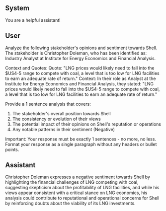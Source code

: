 ## System

You are a helpful assistant!

## User


Analyze the following stakeholder's opinions and sentiment towards Shell. The stakeholder is Christopher Doleman, who has been identified as: Industry Analyst at Institute for Energy Economics and Financial Analysis.

Context and Quotes:
Quote: "LNG prices would likely need to fall into the $US4-5 range to compete with coal, a level that is too low for LNG facilities to earn an adequate rate of return."
Context: In their role as Analyst at the Institute for Energy Economics and Financial Analysis, they stated: "LNG prices would likely need to fall into the $US4-5 range to compete with coal, a level that is too low for LNG facilities to earn an adequate rate of return."

Provide a 1 sentence analysis that covers:
1. The stakeholder's overall position towards Shell
2. The consistency or evolution of their views
3. The potential impact of their opinions on Shell's reputation or operations
4. Any notable patterns in their sentiment (Negative)

Important: Your response must be exactly 1 sentences - no more, no less.
Format your response as a single paragraph without any headers or bullet points.


## Assistant

Christopher Doleman expresses a negative sentiment towards Shell by highlighting the financial challenges of LNG competing with coal, suggesting skepticism about the profitability of LNG facilities, and while his views appear consistent with a critical stance on LNG economics, his analysis could contribute to reputational and operational concerns for Shell by reinforcing doubts about the viability of its LNG investments.

